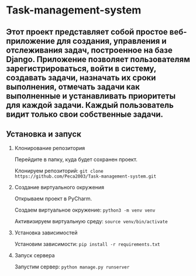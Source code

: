 # Task-management-system

## Этот проект представляет собой простое веб-приложение для создания, управления и отслеживания задач, построенное на базе Django. Приложение позволяет пользователям зарегистрироваться, войти в систему, создавать задачи, назначать их сроки выполнения, отмечать задачи как выполненные и устанавливать приоритеты для каждой задачи. Каждый пользователь видит только свои собственные задачи.

## Установка и запуск

1. Клонирование репозитория

   Перейдите в папку, куда будет сохранен проект.
   
   Клонируем репозиторий:   `git clone https://github.com/Peca2003/Task-management-system.git`

2. Создание виртуального окружения

   Открываем проект в PyCharm.

   Создаем виртуальное окружение:   `python3 -m venv venv`

   Активизируем виртуальную среду:   `source venv/bin/activate`
   
3. Установка зависимостей

   Установим зависимости:   `pip install -r requirements.txt`
   
4. Запуск сервера

   Запустим сервер:   `python manage.py runserver`
